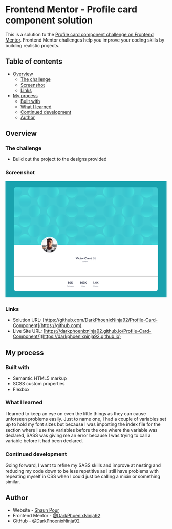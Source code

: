 # Frontend Mentor - Profile card component solution

This is a solution to the [Profile card component challenge on Frontend Mentor](https://www.frontendmentor.io/challenges/profile-card-component-cfArpWshJ). Frontend Mentor challenges help you improve your coding skills by building realistic projects. 

## Table of contents

- [Overview](#overview)
  - [The challenge](#the-challenge)
  - [Screenshot](#screenshot)
  - [Links](#links)
- [My process](#my-process)
  - [Built with](#built-with)
  - [What I learned](#what-i-learned)
  - [Continued development](#continued-development)
  - [Author](#author)

## Overview

### The challenge

- Build out the project to the designs provided

### Screenshot

![](./screenshot/screenshot.png)

### Links

- Solution URL: [https://github.com/DarkPhoenixNinja92/Profile-Card-Component](https://github.com)
- Live Site URL: [https://darkphoenixninja92.github.io/Profile-Card-Component/](https://darkphoenixninja92.github.io)

## My process

### Built with

- Semantic HTML5 markup
- SCSS custom properties
- Flexbox

### What I learned

I learned to keep an eye on even the little things as they can cause unforseen problems easily. Just to name one, I had a couple of variables set up to hold my font sizes but because I was importing the index file for the section where I use the variables before the one where the variable was declared, SASS was giving me an error because I was trying to call a variable before it had been declared.

### Continued development

Going forward, I want to refine my SASS skills and improve at nesting and reducing my code down to be less repetitive as I still have problems with repeating myself in CSS when I could just be calling a mixin or something similar.

## Author

- Website - [Shaun Pour](https://shaunpourdev.com)
- Frontend Mentor - [@DarkPhoenixNinja92](https://www.frontendmentor.io/profile/DarkPhoenixNinja92)
- GitHub - [@DarkPhoenixNinja92](https://github.com/DarkPhoenixNinja92/)